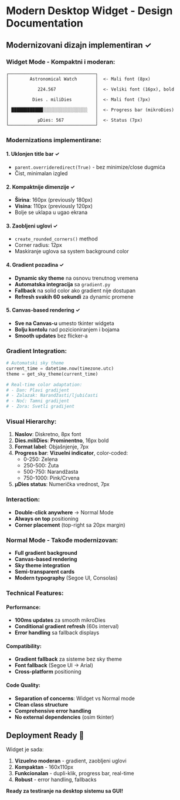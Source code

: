 # Modern Desktop Widget - Design Documentation

## Modernizovani dizajn implementiran ✓

### Widget Mode - Kompaktni i moderan:

```
┌─────────────────────────────────┐
│        Astronomical Watch       │  <- Mali font (8px)
│                                 │
│           224.567               │  <- Veliki font (16px), bold
│                                 │
│         Dies . miliDies         │  <- Mali font (7px)
│                                 │
│ ████████████░░░░░░░░░░░░░░░░░   │  <- Progress bar (mikroDies)
│                                 │
│           μDies: 567            │  <- Status (7px)
└─────────────────────────────────┘
```

### Modernizations implementirane:

#### 1. **Uklonjen title bar** ✓
- `parent.overrideredirect(True)` - bez minimize/close dugmića
- Čist, minimalan izgled

#### 2. **Kompaktnije dimenzije** ✓
- **Širina**: 160px (previously 180px)
- **Visina**: 110px (previously 120px)
- Bolje se uklapa u ugao ekrana

#### 3. **Zaobljeni uglovi** ✓
- `create_rounded_corners()` method
- Corner radius: 12px
- Maskiranje uglova sa system background color

#### 4. **Gradient pozadina** ✓
- **Dynamic sky theme** na osnovu trenutnog vremena
- **Automatska integracija** sa `gradient.py`
- **Fallback** na solid color ako gradient nije dostupan
- **Refresh svakih 60 sekundi** za dynamic promene

#### 5. **Canvas-based rendering** ✓
- **Sve na Canvas-u** umesto tkinter widgeta
- **Bolju kontolu** nad pozicioniranjem i bojama
- **Smooth updates** bez flicker-a

### Gradient Integration:

```python
# Automatski sky theme
current_time = datetime.now(timezone.utc)
theme = get_sky_theme(current_time)

# Real-time color adaptation:
# - Dan: Plavi gradijent
# - Zalazak: Narandžasti/ljubičasti
# - Noć: Tamni gradijent
# - Zora: Svetli gradijent
```

### Visual Hierarchy:

1. **Naslov**: Diskretno, 8px font
2. **Dies.miliDies**: **Prominentno**, 16px bold
3. **Format label**: Objašnjenje, 7px
4. **Progress bar**: **Vizuelni indicator**, color-coded:
   - 0-250: Zelena
   - 250-500: Žuta  
   - 500-750: Narandžasta
   - 750-1000: Pink/Crvena
5. **μDies status**: Numerička vrednost, 7px

### Interaction:

- **Double-click anywhere** → Normal Mode
- **Always on top** positioning
- **Corner placement** (top-right sa 20px margin)

### Normal Mode - Takođe modernizovan:

- **Full gradient background**
- **Canvas-based rendering**
- **Sky theme integration**
- **Semi-transparent cards**
- **Modern typography** (Segoe UI, Consolas)

### Technical Features:

#### Performance:
- **100ms updates** za smooth mikroDies
- **Conditional gradient refresh** (60s interval)
- **Error handling** sa fallback displays

#### Compatibility:
- **Gradient fallback** za sisteme bez sky theme
- **Font fallback** (Segoe UI → Arial)
- **Cross-platform** positioning

#### Code Quality:
- **Separation of concerns**: Widget vs Normal mode
- **Clean class structure**
- **Comprehensive error handling**
- **No external dependencies** (osim tkinter)

## Deployment Ready 🚀

Widget je sada:
1. **Vizuelno moderan** - gradient, zaobljeni uglovi
2. **Kompaktan** - 160x110px
3. **Funkcionalan** - dupli-klik, progress bar, real-time
4. **Robust** - error handling, fallbacks

**Ready za testiranje na desktop sistemu sa GUI!**